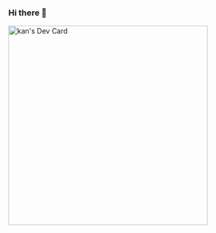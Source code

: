 ### Hi there 👋

<a href="https://app.daily.dev/kankunnawat"><img src="https://api.daily.dev/devcards/a41ddb5af690466c99189d364929a8dd.png?r=6es" width="400" alt="kan's Dev Card"/></a>



<!--
**kankunnawat/kankunnawat** is a ✨ _special_ ✨ repository because its `README.md` (this file) appears on your GitHub profile.

Here are some ideas to get you started:

- 🔭 I’m currently working on ...
- 🌱 I’m currently learning ...
- 👯 I’m looking to collaborate on ...
- 🤔 I’m looking for help with ...
- 💬 Ask me about ...
- 📫 How to reach me: ...
- 😄 Pronouns: ...
- ⚡ Fun fact: ...
-->
